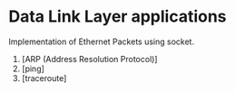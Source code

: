 # Data Link Layer applications
Implementation of Ethernet Packets using socket.
  1. [ARP (Address Resolution Protocol)]
  2. [ping]
  3. [traceroute]

